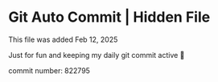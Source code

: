 # Git Auto Commit | Hidden File

This file was added Feb 12, 2025

Just for fun and keeping my daily git commit active 🤪

commit number: 822795
